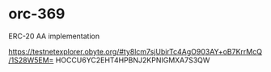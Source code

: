# orc-369
ERC-20 AA implementation

https://testnetexplorer.obyte.org/#ty8lcm7sjUbirTc4AgO903AY+oB7KrrMcQ/1S28W5EM=
HOCCU6YC2EHT4HPBNJ2KPNIGMXA7S3QW
